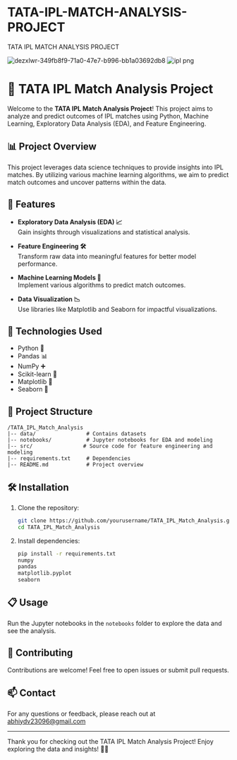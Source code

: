 # TATA-IPL-MATCH-ANALYSIS-PROJECT
TATA IPL MATCH ANALYSIS PROJECT

![dezxlwr-349fb8f9-71a0-47e7-b996-bb1a03692db8](https://github.com/user-attachments/assets/f10bcba6-9af6-4b97-a087-dae6d09087c3)
![ipl png](https://github.com/user-attachments/assets/b126d9ce-8f7d-4d33-9e29-b38b6192db50)



# 🏏 TATA IPL Match Analysis Project

Welcome to the **TATA IPL Match Analysis Project**! This project aims to analyze and predict outcomes of IPL matches using Python, Machine Learning, Exploratory Data Analysis (EDA), and Feature Engineering.

## 📊 Project Overview

This project leverages data science techniques to provide insights into IPL matches. By utilizing various machine learning algorithms, we aim to predict match outcomes and uncover patterns within the data.

## 🚀 Features

- **Exploratory Data Analysis (EDA) 📈**  
  Gain insights through visualizations and statistical analysis.

- **Feature Engineering 🛠️**  
  Transform raw data into meaningful features for better model performance.

- **Machine Learning Models 🤖**  
  Implement various algorithms to predict match outcomes.

- **Data Visualization 📉**  
  Use libraries like Matplotlib and Seaborn for impactful visualizations.

## 🔧 Technologies Used

- Python 🐍
- Pandas 📊
- NumPy ➕
- Scikit-learn 🤖
- Matplotlib 🎨
- Seaborn 🌊

## 📂 Project Structure

```
/TATA_IPL_Match_Analysis
|-- data/                # Contains datasets
|-- notebooks/           # Jupyter notebooks for EDA and modeling
|-- src/                # Source code for feature engineering and modeling
|-- requirements.txt     # Dependencies
|-- README.md            # Project overview
```

## 🛠️ Installation

1. Clone the repository:
   ```bash
   git clone https://github.com/yourusername/TATA_IPL_Match_Analysis.git
   cd TATA_IPL_Match_Analysis
   ```

2. Install dependencies:
   ```bash
   pip install -r requirements.txt
   numpy
   pandas
   matplotlib.pyplot
   seaborn
   
   ```

## 📋 Usage

Run the Jupyter notebooks in the `notebooks` folder to explore the data and see the analysis.

## 🤝 Contributing

Contributions are welcome! Feel free to open issues or submit pull requests.

## 📫 Contact

For any questions or feedback, please reach out at abhiydv23096@gmail.com

---

Thank you for checking out the TATA IPL Match Analysis Project! Enjoy exploring the data and insights! 🏏✨
